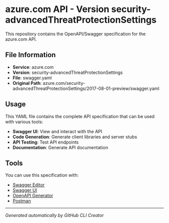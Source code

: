 # azure.com API - Version security-advancedThreatProtectionSettings

This repository contains the OpenAPI/Swagger specification for the azure.com API.

## File Information

- **Service**: azure.com
- **Version**: security-advancedThreatProtectionSettings
- **File**: swagger.yaml
- **Original Path**: azure.com/security-advancedThreatProtectionSettings/2017-08-01-preview/swagger.yaml

## Usage

This YAML file contains the complete API specification that can be used with various tools:

- **Swagger UI**: View and interact with the API
- **Code Generation**: Generate client libraries and server stubs
- **API Testing**: Test API endpoints
- **Documentation**: Generate API documentation

## Tools

You can use this specification with:

- [Swagger Editor](https://editor.swagger.io/)
- [Swagger UI](https://swagger.io/tools/swagger-ui/)
- [OpenAPI Generator](https://openapi-generator.tech/)
- [Postman](https://www.postman.com/)

---

*Generated automatically by GitHub CLI Creator*
